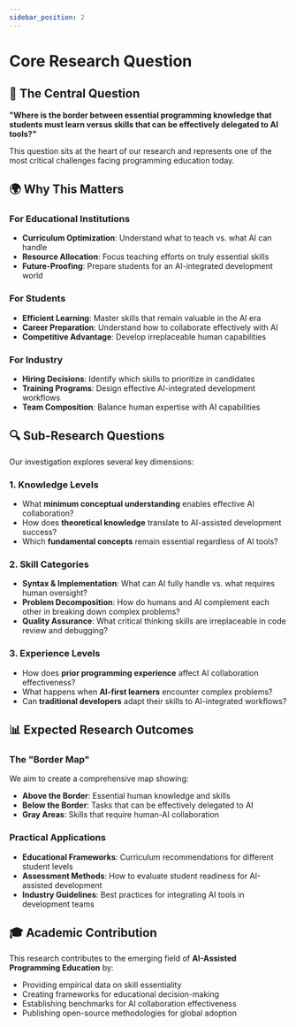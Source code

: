 ```yaml
---
sidebar_position: 2
---
```


# Core Research Question

## 🎯 The Central Question

**"Where is the border between essential programming knowledge that students must learn versus skills that can be effectively delegated to AI tools?"**

This question sits at the heart of our research and represents one of the most critical challenges facing programming education today.

## 🌍 Why This Matters

### For Educational Institutions
- **Curriculum Optimization**: Understand what to teach vs. what AI can handle
- **Resource Allocation**: Focus teaching efforts on truly essential skills
- **Future-Proofing**: Prepare students for an AI-integrated development world

### For Students
- **Efficient Learning**: Master skills that remain valuable in the AI era
- **Career Preparation**: Understand how to collaborate effectively with AI
- **Competitive Advantage**: Develop irreplaceable human capabilities

### For Industry
- **Hiring Decisions**: Identify which skills to prioritize in candidates
- **Training Programs**: Design effective AI-integrated development workflows
- **Team Composition**: Balance human expertise with AI capabilities

## 🔍 Sub-Research Questions

Our investigation explores several key dimensions:

### 1. Knowledge Levels
- What **minimum conceptual understanding** enables effective AI collaboration?
- How does **theoretical knowledge** translate to AI-assisted development success?
- Which **fundamental concepts** remain essential regardless of AI tools?

### 2. Skill Categories
- **Syntax & Implementation**: What can AI fully handle vs. what requires human oversight?
- **Problem Decomposition**: How do humans and AI complement each other in breaking down complex problems?
- **Quality Assurance**: What critical thinking skills are irreplaceable in code review and debugging?

### 3. Experience Levels
- How does **prior programming experience** affect AI collaboration effectiveness?
- What happens when **AI-first learners** encounter complex problems?
- Can **traditional developers** adapt their skills to AI-integrated workflows?

## 📊 Expected Research Outcomes

### The "Border Map"
We aim to create a comprehensive map showing:
- **Above the Border**: Essential human knowledge and skills
- **Below the Border**: Tasks that can be effectively delegated to AI
- **Gray Areas**: Skills that require human-AI collaboration

### Practical Applications
- **Educational Frameworks**: Curriculum recommendations for different student levels
- **Assessment Methods**: How to evaluate student readiness for AI-assisted development
- **Industry Guidelines**: Best practices for integrating AI tools in development teams

## 🎓 Academic Contribution

This research contributes to the emerging field of **AI-Assisted Programming Education** by:
- Providing empirical data on skill essentiality
- Creating frameworks for educational decision-making
- Establishing benchmarks for AI collaboration effectiveness
- Publishing open-source methodologies for global adoption